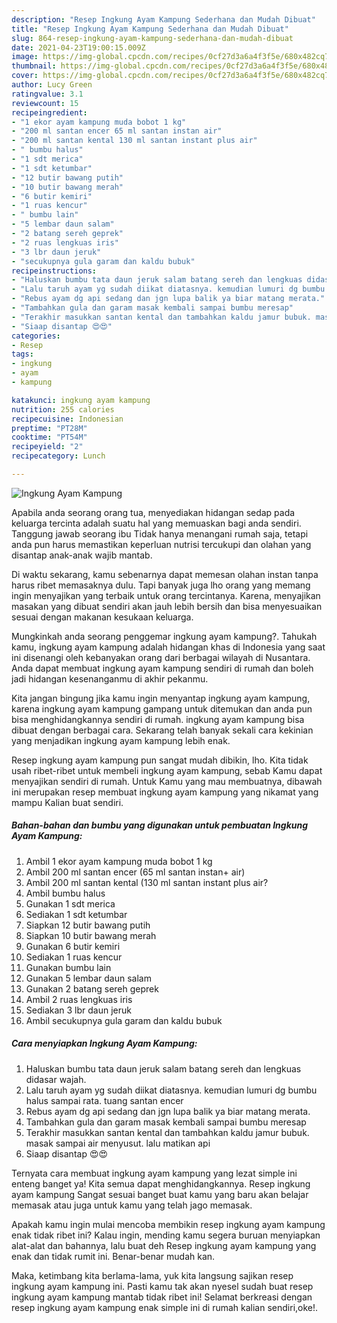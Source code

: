 ```yaml
---
description: "Resep Ingkung Ayam Kampung Sederhana dan Mudah Dibuat"
title: "Resep Ingkung Ayam Kampung Sederhana dan Mudah Dibuat"
slug: 864-resep-ingkung-ayam-kampung-sederhana-dan-mudah-dibuat
date: 2021-04-23T19:00:15.009Z
image: https://img-global.cpcdn.com/recipes/0cf27d3a6a4f3f5e/680x482cq70/ingkung-ayam-kampung-foto-resep-utama.jpg
thumbnail: https://img-global.cpcdn.com/recipes/0cf27d3a6a4f3f5e/680x482cq70/ingkung-ayam-kampung-foto-resep-utama.jpg
cover: https://img-global.cpcdn.com/recipes/0cf27d3a6a4f3f5e/680x482cq70/ingkung-ayam-kampung-foto-resep-utama.jpg
author: Lucy Green
ratingvalue: 3.1
reviewcount: 15
recipeingredient:
- "1 ekor ayam kampung muda bobot 1 kg"
- "200 ml santan encer 65 ml santan instan air"
- "200 ml santan kental 130 ml santan instant plus air"
- " bumbu halus"
- "1 sdt merica"
- "1 sdt ketumbar"
- "12 butir bawang putih"
- "10 butir bawang merah"
- "6 butir kemiri"
- "1 ruas kencur"
- " bumbu lain"
- "5 lembar daun salam"
- "2 batang sereh geprek"
- "2 ruas lengkuas iris"
- "3 lbr daun jeruk"
- "secukupnya gula garam dan kaldu bubuk"
recipeinstructions:
- "Haluskan bumbu tata daun jeruk salam batang sereh dan lengkuas didasar wajah."
- "Lalu taruh ayam yg sudah diikat diatasnya. kemudian lumuri dg bumbu halus sampai rata. tuang santan encer"
- "Rebus ayam dg api sedang dan jgn lupa balik ya biar matang merata."
- "Tambahkan gula dan garam masak kembali sampai bumbu meresap"
- "Terakhir masukkan santan kental dan tambahkan kaldu jamur bubuk. masak sampai air menyusut. lalu matikan api"
- "Siaap disantap 😍😍"
categories:
- Resep
tags:
- ingkung
- ayam
- kampung

katakunci: ingkung ayam kampung 
nutrition: 255 calories
recipecuisine: Indonesian
preptime: "PT28M"
cooktime: "PT54M"
recipeyield: "2"
recipecategory: Lunch

---
```



![Ingkung Ayam Kampung](https://img-global.cpcdn.com/recipes/0cf27d3a6a4f3f5e/680x482cq70/ingkung-ayam-kampung-foto-resep-utama.jpg)

Apabila anda seorang orang tua, menyediakan hidangan sedap pada keluarga tercinta adalah suatu hal yang memuaskan bagi anda sendiri. Tanggung jawab seorang ibu Tidak hanya menangani rumah saja, tetapi anda pun harus memastikan keperluan nutrisi tercukupi dan olahan yang disantap anak-anak wajib mantab.

Di waktu  sekarang, kamu sebenarnya dapat memesan olahan instan tanpa harus ribet memasaknya dulu. Tapi banyak juga lho orang yang memang ingin menyajikan yang terbaik untuk orang tercintanya. Karena, menyajikan masakan yang dibuat sendiri akan jauh lebih bersih dan bisa menyesuaikan sesuai dengan makanan kesukaan keluarga. 



Mungkinkah anda seorang penggemar ingkung ayam kampung?. Tahukah kamu, ingkung ayam kampung adalah hidangan khas di Indonesia yang saat ini disenangi oleh kebanyakan orang dari berbagai wilayah di Nusantara. Anda dapat membuat ingkung ayam kampung sendiri di rumah dan boleh jadi hidangan kesenanganmu di akhir pekanmu.

Kita jangan bingung jika kamu ingin menyantap ingkung ayam kampung, karena ingkung ayam kampung gampang untuk ditemukan dan anda pun bisa menghidangkannya sendiri di rumah. ingkung ayam kampung bisa dibuat dengan berbagai cara. Sekarang telah banyak sekali cara kekinian yang menjadikan ingkung ayam kampung lebih enak.

Resep ingkung ayam kampung pun sangat mudah dibikin, lho. Kita tidak usah ribet-ribet untuk membeli ingkung ayam kampung, sebab Kamu dapat menyajikan sendiri di rumah. Untuk Kamu yang mau membuatnya, dibawah ini merupakan resep membuat ingkung ayam kampung yang nikamat yang mampu Kalian buat sendiri.

<!--inarticleads1-->

##### Bahan-bahan dan bumbu yang digunakan untuk pembuatan Ingkung Ayam Kampung:

1. Ambil 1 ekor ayam kampung muda bobot 1 kg
1. Ambil 200 ml santan encer (65 ml santan instan+ air)
1. Ambil 200 ml santan kental (130 ml santan instant plus air?
1. Ambil  bumbu halus
1. Gunakan 1 sdt merica
1. Sediakan 1 sdt ketumbar
1. Siapkan 12 butir bawang putih
1. Siapkan 10 butir bawang merah
1. Gunakan 6 butir kemiri
1. Sediakan 1 ruas kencur
1. Gunakan  bumbu lain
1. Gunakan 5 lembar daun salam
1. Gunakan 2 batang sereh geprek
1. Ambil 2 ruas lengkuas iris
1. Sediakan 3 lbr daun jeruk
1. Ambil secukupnya gula garam dan kaldu bubuk




<!--inarticleads2-->

##### Cara menyiapkan Ingkung Ayam Kampung:

1. Haluskan bumbu tata daun jeruk salam batang sereh dan lengkuas didasar wajah.
1. Lalu taruh ayam yg sudah diikat diatasnya. kemudian lumuri dg bumbu halus sampai rata. tuang santan encer
1. Rebus ayam dg api sedang dan jgn lupa balik ya biar matang merata.
1. Tambahkan gula dan garam masak kembali sampai bumbu meresap
1. Terakhir masukkan santan kental dan tambahkan kaldu jamur bubuk. masak sampai air menyusut. lalu matikan api
1. Siaap disantap 😍😍




Ternyata cara membuat ingkung ayam kampung yang lezat simple ini enteng banget ya! Kita semua dapat menghidangkannya. Resep ingkung ayam kampung Sangat sesuai banget buat kamu yang baru akan belajar memasak atau juga untuk kamu yang telah jago memasak.

Apakah kamu ingin mulai mencoba membikin resep ingkung ayam kampung enak tidak ribet ini? Kalau ingin, mending kamu segera buruan menyiapkan alat-alat dan bahannya, lalu buat deh Resep ingkung ayam kampung yang enak dan tidak rumit ini. Benar-benar mudah kan. 

Maka, ketimbang kita berlama-lama, yuk kita langsung sajikan resep ingkung ayam kampung ini. Pasti kamu tak akan nyesel sudah buat resep ingkung ayam kampung mantab tidak ribet ini! Selamat berkreasi dengan resep ingkung ayam kampung enak simple ini di rumah kalian sendiri,oke!.

